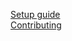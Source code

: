 [Setup guide](https://github.com/bphcerp/Erp/wiki)  
[Contributing](https://github.com/bphcerp/Erp/wiki/Contributing-to-the-project)  
